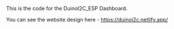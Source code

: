 This is the code for the DuinoI2C_ESP Dashboard.

You can see the website design here - https://duinoi2c.netlify.app/

